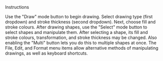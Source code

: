 Instructions

Use the "Draw" mode button to begin drawing. Select drawing type (first dropdown) and stroke thickness (second dropdown).
Next, choose fill and stroke colours.
After drawing shapes, use the "Select" mode button to select shapes and manipulate them. After selecting a shape, its fill and stroke colours,
transformation, and stroke thickness may be changed. Also enabling the "Multi" button lets you do this to multiple shapes at once.
The File, Edit, and Format menu items allow alternative methods of manipulating drawings, as well as keyboard shortcuts.
